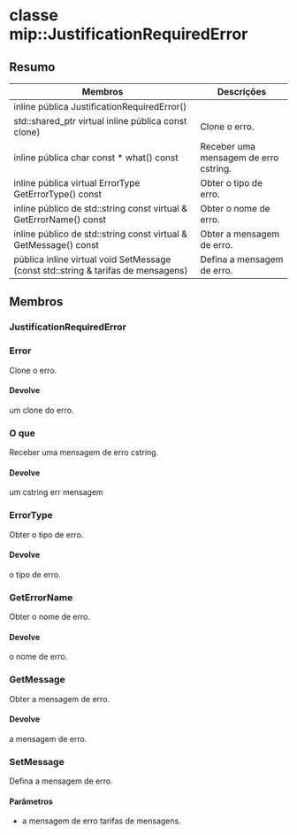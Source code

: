 # <a name="class-mipjustificationrequirederror"></a>classe mip::JustificationRequiredError 
  
## <a name="summary"></a>Resumo
 Membros                        | Descrições                                
--------------------------------|---------------------------------------------
inline pública JustificationRequiredError()  |  
std::shared_ptr virtual inline pública<Error> const clone)  |  Clone o erro.
inline pública char const * what() const  |  Receber uma mensagem de erro cstring.
inline pública virtual ErrorType GetErrorType() const  |  Obter o tipo de erro.
inline público de std::string const virtual & GetErrorName() const  |  Obter o nome de erro.
inline público de std::string const virtual & GetMessage() const  |  Obter a mensagem de erro.
pública inline virtual void SetMessage (const std::string & tarifas de mensagens)  |  Defina a mensagem de erro.
  
## <a name="members"></a>Membros
  
### <a name="justificationrequirederror"></a>JustificationRequiredError
  
### <a name="error"></a>Error
Clone o erro.
  
#### <a name="returns"></a>Devolve
um clone do erro.
  
### <a name="what"></a>O que
Receber uma mensagem de erro cstring.
  
#### <a name="returns"></a>Devolve
um cstring err mensagem
  
### <a name="errortype"></a>ErrorType
Obter o tipo de erro.
  
#### <a name="returns"></a>Devolve
o tipo de erro.
  
### <a name="geterrorname"></a>GetErrorName
Obter o nome de erro.
  
#### <a name="returns"></a>Devolve
o nome de erro.
  
### <a name="getmessage"></a>GetMessage
Obter a mensagem de erro.
  
#### <a name="returns"></a>Devolve
a mensagem de erro.
  
### <a name="setmessage"></a>SetMessage
Defina a mensagem de erro.
  
#### <a name="parameters"></a>Parâmetros
* a mensagem de erro tarifas de mensagens.